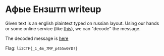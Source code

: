 # Афые Ензштп writeup

Given text is an english plaintext typed on russian layout. Using our hands or some online service (like [this](https://gsgen.ru/tools/perevod-raskladki-online/)), we can "decode" the message.

The decoded message is [here](src/orig.txt)

Flag: `li2CTF{_1_4m_7MP_p455w0rD!}`
